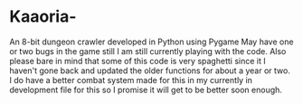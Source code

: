 # Kaaoria-
An 8-bit dungeon crawler developed in Python using Pygame
May have one or two bugs in the game still I am still currently playing with the code.
Also please bare in mind that some of this code is very spaghetti since it I haven't gone back and updated the older functions for about a year or two. 
I do have a better combat system made for this in my currently in development file for this so I promise it will get to be better soon enough.
